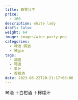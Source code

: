 ```yaml
---
title: 白雪公主
price:
  - 160
description: white lady
draft: false
weight: 64
image: images/wine-party.png
categories:
  - 啤酒 調酒
  - 琴gin
tags:
  - 調酒
  - 琴酒
  - 果汁
  - 香甜酒
date: 2023-08-22T20:21:17+08:00
---
```

琴酒 ＋白柑酒 ＋檸檬汁